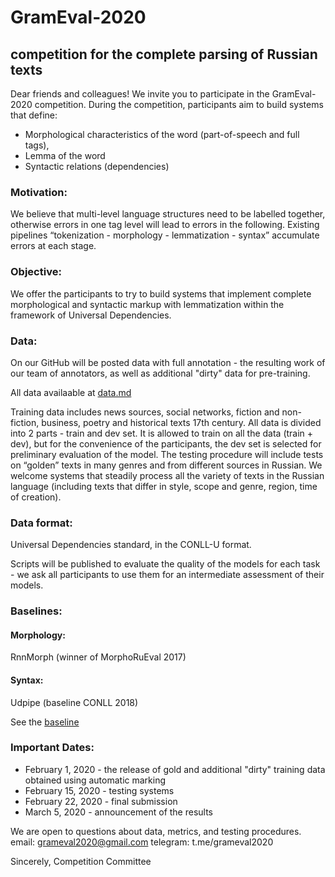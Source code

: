 # GramEval-2020

## competition for the complete parsing of Russian texts 

Dear friends and colleagues! 
We invite you to participate in the GramEval-2020 competition. During the competition, participants aim to build systems that define: 
 - Morphological characteristics of the word (part-of-speech and full tags), 
 - Lemma of the word
 - Syntactic relations  (dependencies) 

### Motivation: 
We believe that multi-level language structures need to be labelled together, otherwise errors in one tag level will lead to errors in the following. 
Existing pipelines “tokenization - morphology - lemmatization - syntax” accumulate errors at each stage.

### Objective: 
We offer the participants to try to build systems that implement complete morphological and syntactic markup with lemmatization within the framework of Universal Dependencies.

### Data: 
On our GitHub will be posted data with full annotation - the resulting work of our team of annotators, as well as additional "dirty" data for pre-training. 

All data availaable at [data.md](https://github.com/dialogue-evaluation/GramEval2020/blob/master/data.md)

Training data includes news sources, social networks, fiction and non-fiction, business, poetry and historical texts 17th century. 
All data is divided into 2 parts - train and dev set. It is allowed to train on all the data (train + dev), but for the convenience of the participants, the dev set is selected for preliminary evaluation of the model. 
The testing procedure will include tests on “golden”  texts in many genres and from different sources in Russian. 
We welcome systems that steadily process all the variety of texts in the Russian language (including texts that differ in style, scope and genre, region, time of creation). 

### Data format: 
Universal Dependencies standard, in the CONLL-U format. 

Scripts will be published to evaluate the quality of the models for each task - we ask all participants to use them for an intermediate assessment of their models. 

### Baselines: 
#### Morphology:
RnnMorph (winner of MorphoRuEval 2017)

#### Syntax:
Udpipe (baseline CONLL 2018)

See the [baseline](https://github.com/dialogue-evaluation/GramEval2020/tree/master/baseline)

### Important Dates: 
 - February 1, 2020 - the release of gold and additional "dirty" training data obtained using automatic marking 
 - February 15, 2020 - testing systems 
 - February 22, 2020 - final submission 
 - March 5, 2020 - announcement of the results

We are open to questions about data, metrics, and testing procedures. 
email: grameval2020@gmail.com 
telegram: t.me/grameval2020 

Sincerely, 
Competition Committee
